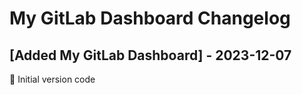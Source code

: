 # My GitLab Dashboard Changelog

## [Added My GitLab Dashboard] - 2023-12-07

🎉 Initial version code